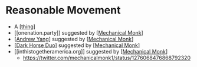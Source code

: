 # Reasonable Movement
- A [[thing]]
- [[onenation.party]] suggested by [[Mechanical Monk]]
- [[Andrew Yang]] suggested by [[Mechanical Monk]]
- [[Dark Horse Duo]] suggested by [[Mechanical Monk]] 
- [[inthistogetheramerica.org]] suggested by [[Mechanical Monk]]
    - https://twitter.com/mechanicalmonk1/status/1276068476868792320

[//begin]: # "Autogenerated link references for markdown compatibility"
[thing]: thing.md "Thing"
[Mechanical Monk]: mechanical-monk.md "Mechanical Monk"
[Andrew Yang]: andrew-yang.md "Andrew Yang"
[Dark Horse Duo]: dark-horse-duo.md "Dark Horse Duo"
[//end]: # "Autogenerated link references"